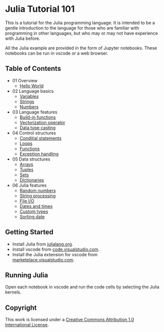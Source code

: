 # Julia Tutorial 101

This is a tutorial for the Julia programming language. 
It is intended to be a gentle introduction to the language for those who are familiar with programming in other languages, 
but who may or may not have experience with Julia before.

All the Julia example are provided in the form of Jupyter notebooks. 
These notebooks can be run in vscode or a web browser.

## Table of Contents
<!--
 | Section | Description        |
 | ------- | ------------------ |
 | 01      | Overview           |
 | 02      | Language basics    |
 | 03      | Language features  |
 | 04      | Control structures |
 | 05      | Data structures    |
 | 06      | Julia features     |

## Detailed contents -->

* 01 Overview
  * [Hello World](section_01/01_hello_world.ipynb)
* 02 Language basics
  * [Variables](section_02/01_variables.ipynb)
  * [Strings](section_02/02_strings.ipynb)
  * [Numbers](section_02/03_numbers.ipynb)
* 03 Language features
  * [Build-in functions](section_03/01_build_in_functions.ipynb)
  * [Vectorization operator](section_03/02_vectorization.ipynb)
  * [Data type casting](section_03/03_data_type_casting.ipynb)
* 04 Control structures
  * [Conditial statements](section_04/01_conditional_statements.ipynb)
  * [Loops](section_04/02_loops.ipynb)
  * [Functions](section_04/03_functions.ipynb)
  * [Exception handling](section_04/04_exception_handling.ipynb)
* 05 Data structures
  * [Arrays](section_05/01_arrays.ipynb)
  * [Tuples](section_05/02_tuples.ipynb)
  * [Sets](section_05/03_sets.ipynb)
  * [Dictionaries](section_05/04_dictionaries.ipynb)
* 06 Julia features
  * [Random numbers](section_06/01_random_numbers.ipynb)
  * [String processing](section_06/02_string_processing.ipynb)
  * [File I/O](section_06/03_file_io.ipynb)
  * [Dates and times](section_06/04_dates_and_times.ipynb)
  * [Custom types](section_06/05_custom_types.ipynb)
  * [Sorting date](section_06/06_sorting_data.ipynb)
  
## Getting Started

* Install Julia from [julialang.org](https://julialang.org/downloads/).
* Install vscode from [code.visualstudio.com](https://code.visualstudio.com/).
* Install the Julia extension for vscode from [marketplace.visualstudio.com](https://marketplace.visualstudio.com/items?itemName=julialang.language-julia).

## Running Julia

Open each notebook in vscode and run the code cells by selecting the Julia kernels.

## Copyright

This work is licensed under a [Creative Commons Attribution 1.0 International License](https://creativecommons.org/licenses/by/1.0/).
